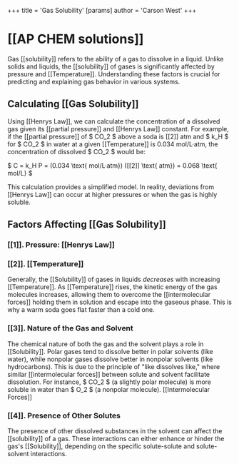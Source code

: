 +++
 title = 'Gas Solubility'
[params]
	author = 'Carson West'
+++
# [[AP CHEM solutions]]

Gas [[solubility]] refers to the ability of a gas to dissolve in a liquid.  Unlike solids and liquids, the [[solubility]] of gases is significantly affected by pressure and [[Temperature]]. Understanding these factors is crucial for predicting and explaining gas behavior in various systems.

##  Calculating [[Gas Solubility]] 
Using [[Henrys Law]], we can calculate the concentration of a dissolved gas given its [[partial pressure]] and [[Henrys Law]] constant.  For example, if the [[partial pressure]] of  $ CO_2 $  above a soda is [[2]] atm and  $ k_H $  for  $ CO_2 $  in water at a given [[Temperature]] is 0.034 mol/L·atm, the concentration of dissolved  $ CO_2 $  would be:

 $ C = k_H P = (0.034 \text{ mol/L·atm}) ([[2]] \text{ atm}) = 0.068 \text{ mol/L} $ 


This calculation provides a simplified model.  In reality, deviations from [[Henrys Law]] can occur at higher pressures or when the gas is highly soluble.
## Factors Affecting [[Gas Solubility]] 
### [[1]]. Pressure: [[Henrys Law]]

### [[2]]. [[Temperature]]
Generally, the [[Solubility]] of gases in liquids *decreases* with increasing [[Temperature]].  As [[Temperature]] rises, the kinetic energy of the gas molecules increases, allowing them to overcome the [[intermolecular forces]] holding them in solution and escape into the gaseous phase.  This is why a warm soda goes flat faster than a cold one.
### [[3]]. Nature of the Gas and Solvent
The chemical nature of both the gas and the solvent plays a role in [[Solubility]].  Polar gases tend to dissolve better in polar solvents (like water), while nonpolar gases dissolve better in nonpolar solvents (like hydrocarbons).  This is due to the principle of "like dissolves like," where similar [[intermolecular forces]] between solute and solvent facilitate dissolution.  For instance,  $ CO_2 $  (a slightly polar molecule) is more soluble in water than  $ O_2 $  (a nonpolar molecule).
[[Intermolecular Forces]]


### [[4]].  Presence of Other Solutes

The presence of other dissolved substances in the solvent can affect the [[solubility]] of a gas.  These interactions can either enhance or hinder the gas's [[Solubility]], depending on the specific solute-solute and solute-solvent interactions.
